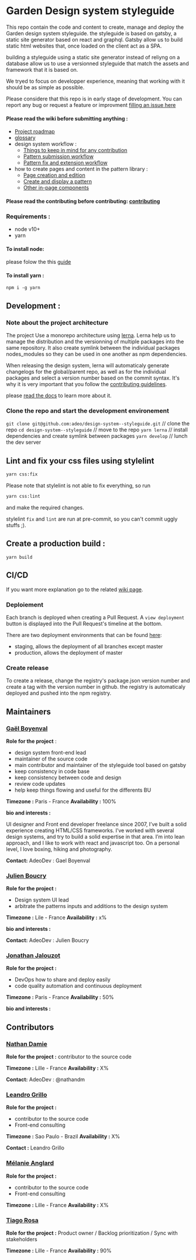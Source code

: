 # Garden Design system styleguide

This repo contain the code and content to create, manage and deploy the Garden design system styleguide.
the styleguide is based on gatsby, a static site generator based on react and graphql.
Gatsby allow us to build static html websites that, once loaded on the client act as a SPA.

building a styleguide using a static site generator instead of reliyng on a database allow us to use a versionned styleguide that match the assets and framework that it is based on.

We tryed to focus on developper experience, meaning that working with it should be as simple as possible.

Please considere that this repo is in early stage of development. You can report any bug or request a feature or improvment [filling an issue here](https://github.com/adeo/design-system--styleguide/issues)

#### Please read the wiki before submitting anything :

- [Project roadmap](https://github.com/adeo/design-system--styleguide/wiki)
- [glossary](https://github.com/adeo/design-system--styleguide/wiki/Glossary)
- design system workflow :
  - [Things to keep in mind for any contribution](https://github.com/adeo/design-system--styleguide/wiki/Things-to-keep-in-mind-for-any-contribution)
  - [Pattern submission workflow](https://github.com/adeo/design-system--styleguide/wiki/New-pattern-submission-workflow)
  - [Pattern fix and extension workflow](https://github.com/adeo/design-system--styleguide/wiki/Pattern-fix-or-extension-workflow)
- how to create pages and content in the pattern library :
  - [Page creation and edition](https://github.com/adeo/design-system--styleguide/wiki/pages-creation-and-edition)
  - [Create and display a pattern](https://github.com/adeo/design-system--styleguide/wiki/Create-and-display-patterns)
  - [Other in-page components](https://github.com/adeo/design-system--styleguide/wiki/Other-in-page-components)

#### Please read the contributing before contributing: [contributing](https://github.com/adeo/design-system--styleguide/blob/master/CONTRIBUTING.md)

### Requirements :

- node v10+
- yarn

#### To install node:

please folow the this [guide](https://nodejs.org/en/download/package-manager/)

#### To install yarn :

`npm i -g yarn`

## Development :

### Note about the project architecture

The project Use a monorepo architecture using [lerna](https://github.com/lerna/lerna/).
Lerna help us to manage the distribution and the versionning of multiple packages into the same repository.
It also create symlink between the individual packages nodes_modules so they can be used in one another as npm dependencies.

When releasing the design system, lerna will automaticaly generate changelogs for the global/parent repo, as well as for the individual packages and select a version number based on the commit syntax. It's why it is very important that you follow the [contributing guidelines](https://github.com/adeo/design-system--styleguide/blob/master/CONTRIBUTING.md).

please [read the docs](https://github.com/lerna/lerna/) to learn more about it.

### Clone the repo and start the development environement

`git clone git@github.com:adeo/design-system--styleguide.git` // clone the repo
`cd design-system--styleguide` // move to the repo
`yarn lerna` // install dependencies and create symlink between packages
`yarn develop` // lunch the dev server

## Lint and fix your css files using stylelint

```bash
yarn css:fix
```

Please note that stylelint is not able to fix everything, so run

```bash
yarn css:lint
```

and make the required changes.

stylelint `fix` and `lint` are run at pre-commit, so you can't commit uggly stuffs ;).

## Create a production build :

`yarn build`

## CI/CD

If you want more explanation go to the related [wiki page](https://github.com/adeo/design-system--styleguide/wiki/CI-CD).

### Deploiement

Each branch is deployed when creating a Pull Request. A `view deployment` button is displayed into the Pull Request's timeline at the bottom.

There are two deployment environments that can be found [here](https://github.com/adeo/design-system--styleguide/deployments):

- staging, allows the deployment of all branches except master
- production, allows the deployment of master

### Create release

To create a release, change the registry's package.json version number and create a tag with the version number in github.
the registry is automaticaly deployed and pushed into the npm registry.

## Maintainers

### [Gaël Boyenval](https://www.linkedin.com/in/gaël-boyenval-5b931415/)

**Role for the project** :

- design system front-end lead
- maintainer of the source code
- main contributor and maintainer of the styleguide tool based on gatsby
- keep consistency in code base
- keep consistency between code and design
- review code updates
- help keep things flowing and useful for the differents BU

**Timezone :** Paris - France **Availability :** 100%

**bio and interests :**

UI designer and Front end developer freelance since 2007, I’ve built a solid experience creating HTML/CSS frameworks. I’ve worked with several design systems, and try to build a solid expertise in that area.
I’m into lean approach, and I like to work with react and javascript too.
On a personal level, I love boxing, hiking and photography.

**Contact:**
AdeoDev : Gael Boyenval

### [Julien Boucry](https://www.linkedin.com/in/julien-boucry-48747467)

**Role for the project :**

- Design system UI lead
- arbitrate the patterns inputs and additions to the design system

**Timezone :** Lile - France **Availability :** x%

**bio and interests :**

**Contact:** AdeoDev : Julien Boucry

### [Jonathan Jalouzot](https://www.linkedin.com/in/jonathanjalouzot/)

**Role for the project :**

- DevOps how to share and deploy easily
- code quality automation and continuous deployment

**Timezone :** Paris - France **Availability :** 50%

**bio and interests :**

## Contributors

### [Nathan Damie](https://www.linkedin.com/in/ndamie/)

**Role for the project :** contributor to the source code

**Timezone :** Lille - France **Availability :** X%

**Contact:** AdeoDev : @nathandm

### [Leandro Grillo](https://www.linkedin.com/in/leandrocgrillo/)

**Role for the project :**

- contributor to the source code
- Front-end consulting

**Timezone :** Sao Paulo - Brazil **Availability :** X%

**Contact :** Leandro Grillo

### [Mélanie Anglard](https://www.linkedin.com/in/melanie-anglard-6540b164/)

**Role for the project :**

- contributor to the source code
- Front-end consulting

**Timezone :** Lille - France **Availability :** X%

### [Tiago Rosa](https://www.linkedin.com/in/tiagorosa/)

**Role for the project :** Product owner / Backlog prioritization / Sync with stakeholders

**Timezone :** Lille - France **Availability :** 90%
